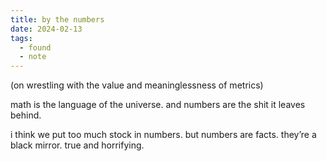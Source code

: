 ```yaml
---
title: by the numbers
date: 2024-02-13
tags:
  - found
  - note
---
```


(on wrestling with the value and meaninglessness of metrics)

math is the language of the universe.
and numbers are the shit it leaves behind.

i think we put too much stock in numbers.
but numbers are facts.
they’re a black mirror.
true and horrifying.
